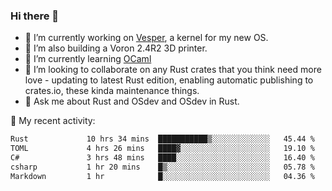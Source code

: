 ### Hi there 👋

<!--
**berkus/berkus** is a ✨ _special_ ✨ repository because its `README.md` (this file) appears on your GitHub profile.

Here are some ideas to get you started:

- 🔭 I’m currently working on ...
- 🌱 I’m currently learning ...
- 👯 I’m looking to collaborate on ...
- 🤔 I’m looking for help with ...
- 💬 Ask me about ...
- 📫 How to reach me: ...
- 😄 Pronouns: ...
- ⚡ Fun fact: ...
-->

- 🔭 I’m currently working on [Vesper](https://github.com/metta-systems/vesper), a kernel for my new OS.
- 🔭 I’m also building a Voron 2.4R2 3D printer.
- 🌱 I’m currently learning [OCaml](https://ocaml.org/manual/5.3/lex.html)
- 👯 I’m looking to collaborate on any Rust crates that you think need more love - updating to latest Rust edition, enabling automatic publishing to crates.io, these kinda maintenance things.
- 💬 Ask me about Rust and OSdev and OSdev in Rust.

💼 My recent activity:

<!--START_SECTION:waka-->

```txt
Rust             10 hrs 34 mins  ███████████▒░░░░░░░░░░░░░   45.44 %
TOML             4 hrs 26 mins   ████▓░░░░░░░░░░░░░░░░░░░░   19.10 %
C#               3 hrs 48 mins   ████░░░░░░░░░░░░░░░░░░░░░   16.40 %
csharp           1 hr 20 mins    █▒░░░░░░░░░░░░░░░░░░░░░░░   05.78 %
Markdown         1 hr            █░░░░░░░░░░░░░░░░░░░░░░░░   04.36 %
```

<!--END_SECTION:waka-->
